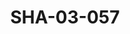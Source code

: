 ---
pid: SHA-03-057
title: SHA-03-057
language: en
original_label: 
rights: Sharhabil Ahmed
location_of_original: Sharhabil Ahmed
photographer_or_studio: 
scanned_from: photograph 10.2 by 15
_date: 1980s-1990s
location: Khartoum, Residence of French Cultural Attache
description: Sharhabil Ahmed with group of people sitting at tables
additional_notes: 
permission_display: 'yes'
on_server: 'no'
on_website: 'no'
permalink: /photopages/en/SHA-03-057
layout: photo-page
---